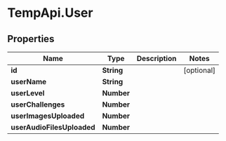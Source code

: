 # TempApi.User

## Properties

Name | Type | Description | Notes
------------ | ------------- | ------------- | -------------
**id** | **String** |  | [optional] 
**userName** | **String** |  | 
**userLevel** | **Number** |  | 
**userChallenges** | **Number** |  | 
**userImagesUploaded** | **Number** |  | 
**userAudioFilesUploaded** | **Number** |  | 


